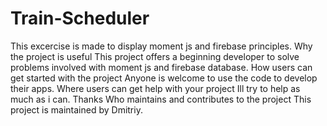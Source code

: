 # Train-Scheduler
This excercise is made to display moment js and firebase principles.
Why the project is useful
This project offers a beginning developer to solve problems involved with moment js and firebase database.
How users can get started with the project
Anyone is welcome to use the code to develop their apps.
Where users can get help with your project
Ill try to help as much as i can. Thanks
Who maintains and contributes to the project
This project is maintained by Dmitriy.
